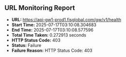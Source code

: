 ## URL Monitoring Report

- **URL:** https://api-gw1-prod1.fisglobal.com/gw/v1/health
- **Start Time:** 2025-07-17T03:10:08.304683
- **End Time:** 2025-07-17T03:10:08.577596
- **Total Time Taken:** 0.272913 seconds
- **HTTP Status Code:** 403
- **Status:** Failure
- **Failure Reason:** HTTP Status Code: 403
